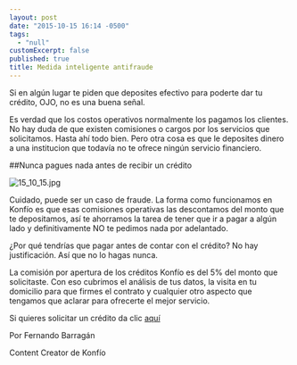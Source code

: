 ```yaml
---
layout: post
date: "2015-10-15 16:14 -0500"
tags: 
  - "null"
customExcerpt: false
published: true
title: Medida inteligente antifraude
---
```



Si en algún lugar te piden que deposites efectivo para poderte dar tu crédito, OJO, no es una buena señal. 

Es verdad que los costos operativos normalmente los pagamos los clientes. No hay duda de que existen comisiones o cargos por los servicios que solicitamos. Hasta ahí todo bien. Pero otra cosa es que le deposites dinero a una institucion que todavía no te ofrece ningún servicio financiero. 

##Nunca pagues nada antes de recibir un crédito

![15_10_15.jpg]({{site.baseurl}}/img/15_10_15.jpg)

Cuidado, puede ser un caso de fraude. La forma como funcionamos en Konfío es que esas comisiones operativas las descontamos del monto que te depositamos, así te ahorramos la tarea de tener que ir a pagar a algún lado y definitivamente NO te pedimos nada por adelantado. 

¿Por qué tendrías que pagar antes de contar con el crédito? No hay justificación. Así que no lo hagas nunca.

La comisión por apertura de los créditos Konfío es del 5% del monto que solicitaste. Con eso cubrimos el análisis de tus datos, la visita en tu domicilio para que firmes el contrato y cualquier otro aspecto que tengamos que aclarar para ofrecerte el mejor servicio. 

Si quieres solicitar un crédito da clic [aquí](https://konfio.mx/inicio/ingresa) 

Por Fernando Barragán

Content Creator de Konfío
